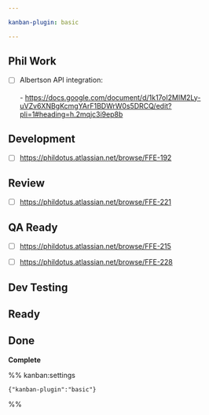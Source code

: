 ```yaml
---

kanban-plugin: basic

---
```


## Phil Work

- [ ] Albertson API integration: <br><br>- https://docs.google.com/document/d/1k17oI2MIM2Ly-uVZv6XNBgKcmgYArF1BDWrW0s5DRCQ/edit?pli=1#heading=h.2mqjc3i9ep8b


## Development

- [ ] https://phildotus.atlassian.net/browse/FFE-192


## Review

- [ ] https://phildotus.atlassian.net/browse/FFE-221


## QA Ready

- [ ] https://phildotus.atlassian.net/browse/FFE-215
- [ ] https://phildotus.atlassian.net/browse/FFE-228


## Dev Testing



## Ready



## Done

**Complete**




%% kanban:settings
```
{"kanban-plugin":"basic"}
```
%%